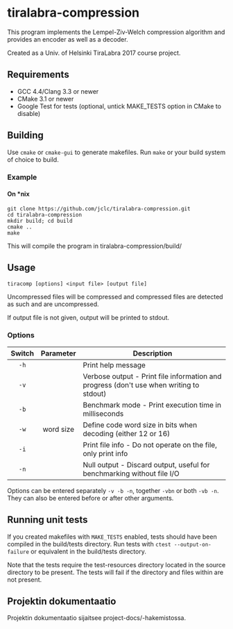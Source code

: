 # tiralabra-compression

This program implements the Lempel-Ziv-Welch compression algorithm and provides an encoder as well as a decoder.

Created as a Univ. of Helsinki TiraLabra 2017 course project.

## Requirements

* GCC 4.4/Clang 3.3 or newer
* CMake 3.1 or newer
* Google Test for tests (optional, untick MAKE_TESTS option in CMake to disable)

## Building

Use `cmake` or `cmake-gui` to generate makefiles. Run `make` or your build system of choice to build.

### Example

#### On \*nix
```
git clone https://github.com/jclc/tiralabra-compression.git
cd tiralabra-compression
mkdir build; cd build
cmake ..
make
```
This will compile the program in tiralabra-compression/build/

## Usage

`tiracomp [options] <input file> [output file]`

Uncompressed files will be compressed and compressed files are detected as such and are uncompressed.

If output file is not given, output will be printed to stdout.

### Options

| Switch | Parameter | Description |
|:------:|:---------:| ----------- |
| `-h`   |           | Print help message |
| `-v`   |           | Verbose output - Print file information and progress (don't use when writing to stdout) |
| `-b`   |           | Benchmark mode - Print execution time in milliseconds |
| `-w`   | word size | Define code word size in bits when decoding (either 12 or 16) |
| `-i`   |           | Print file info - Do not operate on the file, only print info |
| `-n`   |           | Null output - Discard output, useful for benchmarking without file I/O |

Options can be entered separately `-v -b -n`, together `-vbn` or both `-vb -n`. They can also be entered before or after other arguments.

## Running unit tests

If you created makefiles with `MAKE_TESTS` enabled, tests should have been compiled in the build/tests directory. Run tests with `ctest --output-on-failure` or equivalent in the build/tests directory.

Note that the tests require the test-resources directory located in the source directory to be present. The tests will fail if the directory and files within are not present.

## Projektin dokumentaatio

Projektin dokumentaatio sijaitsee project-docs/-hakemistossa.
 
